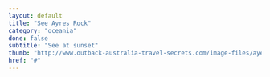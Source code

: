 ```yaml
---
layout: default
title: "See Ayres Rock"
category: "oceania"
done: false
subtitle: "See at sunset"
thumb: "http://www.outback-australia-travel-secrets.com/image-files/ayers-rock-pictures-3.jpg"
href: "#"
---
```

